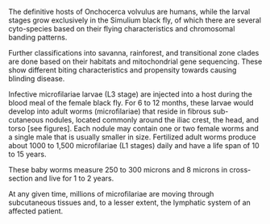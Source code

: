 The definitive hosts of Onchocerca volvulus are humans, while the larval stages grow exclusively in the Simulium black fly, of which there are several cyto-species based on their flying characteristics and chromosomal banding patterns.

Further classifications into savanna, rainforest, and transitional zone clades are done based on their habitats and mitochondrial gene sequencing. These show different biting characteristics and propensity towards causing blinding disease.

Infective microfilariae larvae (L3 stage) are injected into a host during the blood meal of the female black fly. For 6 to 12 months, these larvae would develop into adult worms (microfilariae) that reside in fibrous sub-cutaneous nodules, located commonly around the iliac crest, the head, and torso [see figures]. Each nodule may contain one or two female worms and a single male that is usually smaller in size. Fertilized adult worms produce about 1000 to 1,500 microfilariae (L1 stages) daily and have a life span of 10 to 15 years.

These baby worms measure 250 to 300 microns and 8 microns in cross-section and live for 1 to 2 years.

At any given time, millions of microfilariae are moving through subcutaneous tissues and, to a lesser extent, the lymphatic system of an affected patient.